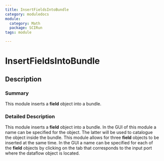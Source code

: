 ```yaml
---
title: InsertFieldsIntoBundle
category: moduledocs
module:
  category: Math
  package: SCIRun
tags: module

---
```


# InsertFieldsIntoBundle

## Description

### Summary

This module inserts a **field** object into a bundle.

### Detailed Description

This module inserts a **field** object into a bundle. In the GUI of this module a name can be specified for the object. The latter will be used to catalogue the object inside the bundle. This module allows for three **field** objects to be inserted at the same time. In the GUI a name can be specified for each of the **field** objects by clicking on the tab that corresponds to the input port where the dataflow object is located.
